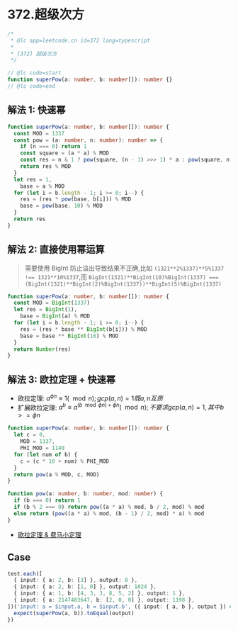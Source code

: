 # 372.超级次方

```ts
/*
 * @lc app=leetcode.cn id=372 lang=typescript
 *
 * [372] 超级次方
 */

// @lc code=start
function superPow(a: number, b: number[]): number {}
// @lc code=end
```

## 解法 1: 快速幂

```ts
function superPow(a: number, b: number[]): number {
  const MOD = 1337
  const pow = (a: number, n: number): number => {
    if (n === 0) return 1
    const square = (a * a) % MOD
    const res = n & 1 ? pow(square, (n - 1) >>> 1) * a : pow(square, n >>> 1)
    return res % MOD
  }
  let res = 1,
    base = a % MOD
  for (let i = b.length - 1; i >= 0; i--) {
    res = (res * pow(base, b[i])) % MOD
    base = pow(base, 10) % MOD
  }
  return res
}
```

## 解法 2: 直接使用幂运算

> 需要使用 BigInt 防止溢出导致结果不正确,比如 `(1321**2%1337)**5%1337 !== 1321**10%1337`,而 `BigInt(1321)**BigInt(10)%BigInt(1337) === (BigInt(1321)**BigInt(2)%BigInt(1337))**BigInt(5)%BigInt(1337)`

```ts
function superPow(a: number, b: number[]): number {
  const MOD = BigInt(1337)
  let res = BigInt(1),
    base = BigInt(a) % MOD
  for (let i = b.length - 1; i >= 0; i--) {
    res = (res * base ** BigInt(b[i])) % MOD
    base = base ** BigInt(10) % MOD
  }
  return Number(res)
}
```

## 解法 3: 欧拉定理 + 快速幂

- 欧拉定理: $a^{\phi{n}} \equiv 1(\mod n);gcp(a,n)=1 既 a,n 互质$
- 扩展欧拉定理: $a^{b} \equiv a^{(b\mod{\phi{n}})+\phi{n}} (\mod n);不要求 gcp(a,n)=1 ,其中 b>= \phi{n}$

```ts
function superPow(a: number, b: number[]): number {
  let c = 0,
    MOD = 1337,
    PHI_MOD = 1140
  for (let num of b) {
    c = (c * 10 + num) % PHI_MOD
  }
  return pow(a % MOD, c, MOD)
}

function pow(a: number, b: number, mod: number) {
  if (b === 0) return 1
  if (b % 2 === 0) return pow((a * a) % mod, b / 2, mod) % mod
  else return (pow((a * a) % mod, (b - 1) / 2, mod) * a) % mod
}
```

- [欧拉定理 & 费马小定理](https://oi-wiki.org/math/number-theory/fermat/)

## Case

```ts
test.each([
  { input: { a: 2, b: [3] }, output: 8 },
  { input: { a: 2, b: [1, 0] }, output: 1024 },
  { input: { a: 1, b: [4, 3, 3, 8, 5, 2] }, output: 1 },
  { input: { a: 2147483647, b: [2, 0, 0] }, output: 1198 },
])('input: a = $input.a, b = $input.b', ({ input: { a, b }, output }) => {
  expect(superPow(a, b)).toEqual(output)
})
```
